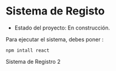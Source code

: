 <h1>Sistema de Registo</h1>

- Estado del proyecto: En construcción.

Para ejecutar el sistema, debes poner :

```npm intall react ```

Sistema de Registro 2
